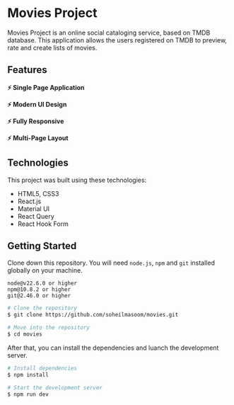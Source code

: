 # Movies Project

Movies Project is an online social cataloging service, based on TMDB database. This application allows the users registered on TMDB to preview, rate and create lists of movies.

## Features

**⚡️ Single Page Application**

**⚡️ Modern UI Design**

**⚡️ Fully Responsive**

**⚡️ Multi-Page Layout**


## Technologies

This project was built using these technologies:

- HTML5, CSS3
- React.js
- Material UI
- React Query
- React Hook Form


## Getting Started

Clone down this repository. You will need `node.js`, `npm` and `git` installed globally on your machine.

```
node@v22.6.0 or higher
npm@10.8.2 or higher
git@2.46.0 or higher
```

```bash
# Clone the repository
$ git clone https://github.com/soheilmasoom/movies.git

# Move into the repository
$ cd movies
```

After that, you can install the dependencies and luanch the development server.

```bash
# Install dependencies
$ npm install

# Start the development server
$ npm run dev
```
